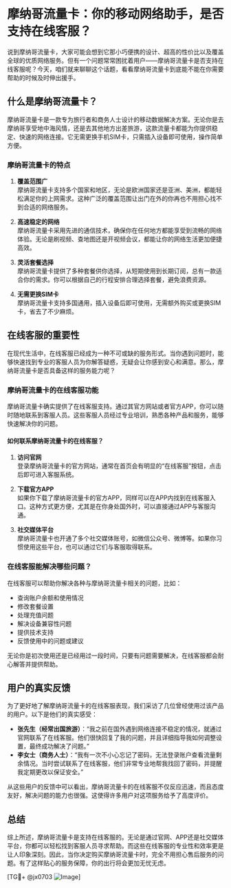# 摩纳哥流量卡：你的移动网络助手，是否支持在线客服？

说到摩纳哥流量卡，大家可能会想到它那小巧便携的设计、超高的性价比以及覆盖全球的优质网络服务。但有一个问题常常困扰着用户——摩纳哥流量卡是否支持在线客服呢？今天，咱们就来聊聊这个话题，看看摩纳哥流量卡到底能不能在你需要帮助的时候及时伸出援手。

## 什么是摩纳哥流量卡？

摩纳哥流量卡是一款专为旅行者和商务人士设计的移动数据解决方案。无论你是去摩纳哥享受地中海风情，还是去其他地方出差旅游，这款流量卡都能为你提供稳定、快速的网络连接。它无需更换手机SIM卡，只需插入设备即可使用，操作简单方便。

### 摩纳哥流量卡的特点

1. **覆盖范围广**  
   摩纳哥流量卡支持多个国家和地区，无论是欧洲国家还是亚洲、美洲，都能轻松满足你的上网需求。这种广泛的覆盖范围让出门在外的你再也不用担心找不到合适的网络服务。

2. **高速稳定的网络**  
   摩纳哥流量卡采用先进的通信技术，确保你在任何地方都能享受到流畅的网络体验。无论是刷视频、查地图还是开视频会议，都能让你的网络生活更加便捷高效。

3. **灵活套餐选择**  
   摩纳哥流量卡提供了多种套餐供你选择，从短期使用到长期订阅，总有一款适合你的需求。你可以根据自己的行程安排合理选择套餐，避免浪费资源。

4. **无需更换SIM卡**  
   摩纳哥流量卡支持多国通用，插入设备后即可使用，无需额外购买或更换SIM卡，省去了不少麻烦。

## 在线客服的重要性

在现代生活中，在线客服已经成为一种不可或缺的服务形式。当你遇到问题时，能够快速找到专业的客服人员为你解答疑惑，无疑会让你感到安心和满意。那么，摩纳哥流量卡是否具备这样的服务能力呢？

### 摩纳哥流量卡的在线客服功能

摩纳哥流量卡确实提供了在线客服支持。通过其官方网站或者官方APP，你可以随时随地联系到客服人员。这些客服人员经过专业培训，熟悉各种产品和服务，能够快速解决你的问题。

#### 如何联系摩纳哥流量卡的在线客服？

1. **访问官网**  
   登录摩纳哥流量卡的官方网站，通常在首页会有明显的“在线客服”按钮，点击后即可进入客服系统。

2. **下载官方APP**  
   如果你下载了摩纳哥流量卡的官方APP，同样可以在APP内找到在线客服入口。这种方式更方便，尤其是在你身处国外时，可以直接通过APP与客服沟通。

3. **社交媒体平台**  
   摩纳哥流量卡也开通了多个社交媒体账号，如微信公众号、微博等。如果你习惯使用这些平台，也可以通过它们与客服取得联系。

### 在线客服能解决哪些问题？

在线客服可以帮助你解决各种与摩纳哥流量卡相关的问题，比如：

- 查询账户余额和使用情况
- 修改套餐设置
- 处理充值问题
- 解决设备兼容性问题
- 提供技术支持
- 反馈使用中的问题或建议

无论你是初次使用还是已经用过一段时间，只要有问题需要解决，在线客服都会耐心解答并提供帮助。

## 用户的真实反馈

为了更好地了解摩纳哥流量卡的在线客服表现，我们采访了几位曾经使用过该产品的用户。以下是他们的真实感受：

- **张先生（经常出国旅游）**：“我之前在国外遇到网络连接不稳定的情况，就通过官网联系了在线客服。他们很快回复了我的问题，并且详细指导我如何调整设置，最终成功解决了问题。”
- **李女士（商务人士）**：“我有一次不小心忘记了密码，无法登录账户查看流量剩余情况。当时尝试联系了在线客服，他们非常专业地帮我找回了密码，并提醒我定期更改以保证安全。”

从这些用户的反馈中可以看出，摩纳哥流量卡的在线客服不仅反应迅速，而且态度友好，解决问题的能力也很强。这使得许多用户对这项服务给予了高度评价。

## 总结

综上所述，摩纳哥流量卡是支持在线客服的。无论是通过官网、APP还是社交媒体平台，你都可以轻松找到客服人员寻求帮助。而这些在线客服的专业性和效率更是让人印象深刻。因此，当你决定购买摩纳哥流量卡时，完全不用担心售后服务的问题。有了这样贴心的服务保障，你的出行将会更加无忧无虑。

[TG💪+ @jx0703 ![Image](https://github.com/user-attachments/assets/dbca1d08-cadb-493c-b0ec-ad6f7a83f270)]